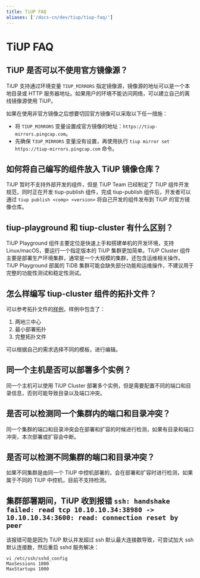 ```yaml
---
title: TiUP FAQ
aliases: ['/docs-cn/dev/tiup/tiup-faq/']
---
```


# TiUP FAQ

## TiUP 是否可以不使用官方镜像源？

TiUP 支持通过环境变量 `TIUP_MIRRORS` 指定镜像源，镜像源的地址可以是一个本地目录或 HTTP 服务器地址。如果用户的环境不能访问网络，可以建立自己的离线镜像源使用 TiUP。

如果在使用非官方镜像之后想要切回官方镜像可以采取以下任一措施：

- 将 `TIUP_MIRRORS` 变量设置成官方镜像的地址：`https://tiup-mirrors.pingcap.com`。
- 先确保 `TIUP_MIRRORS` 变量没有设置，再使用执行 `tiup mirror set https://tiup-mirrors.pingcap.com` 命令。

## 如何将自己编写的组件放入 TiUP 镜像仓库？

TiUP 暂时不支持外部开发的组件，但是 TiUP Team 已经制定了 TiUP 组件开发规范，同时正在开发 tiup-publish 组件，完成 tiup-publish 组件后，开发者可以通过 `tiup publish <comp> <version>` 将自己开发的组件发布到 TiUP 的官方镜像仓库。

## tiup-playground 和 tiup-cluster 有什么区别？

TiUP Playground 组件主要定位是快速上手和搭建单机的开发环境，支持 Linux/macOS，要运行一个指定版本的 TiUP 集群更加简单。TiUP Cluster 组件主要是部署生产环境集群，通常是一个大规模的集群，还包含运维相关操作。TiUP Playground 部属的 TiDB 集群可能会缺失部分功能和运维操作，不建议用于完整的功能性测试和稳定性测试。

## 怎么样编写 tiup-cluster 组件的拓扑文件？

可以参考拓扑文件的[样例](https://github.com/pingcap/tiup/tree/master/embed/examples/cluster)，样例中包含了：

1. 两地三中心
2. 最小部署拓扑
3. 完整拓扑文件

可以根据自己的需求选择不同的模板，进行编辑。

## 同一个主机是否可以部署多个实例？

同一个主机可以使用 TiUP Cluster 部署多个实例，但是需要配置不同的端口和目录信息，否则可能导致目录以及端口冲突。

## 是否可以检测同一个集群内的端口和目录冲突？

同一个集群的端口和目录冲突会在部署和扩容的时候进行检测，如果有目录和端口冲突，本次部署或扩容会中断。

## 是否可以检测不同集群的端口和目录冲突？

如果不同集群是由同一个 TiUP 中控机部署的，会在部署和扩容时进行检测，如果属于不同的 TiUP 中控机，目前不支持检测。

## 集群部署期间，TiUP 收到报错 `ssh: handshake failed: read tcp 10.10.10.34:38980 -> 10.10.10.34:3600: read: connection reset by peer`

该报错可能是因为 TiUP 默认并发超过 ssh 默认最大连接数导致，可尝试加大 ssh 默认连接数，然后重启 sshd 服务解决：

```
vi /etc/ssh/sshd_config
MaxSessions 1000
MaxStartups 1000
```

